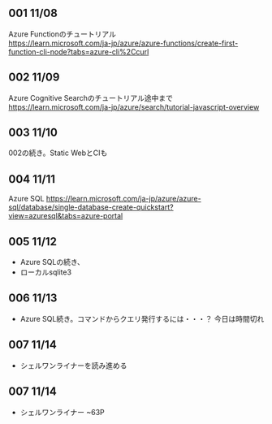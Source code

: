 ## 001 11/08
Azure Functionのチュートリアル  
https://learn.microsoft.com/ja-jp/azure/azure-functions/create-first-function-cli-node?tabs=azure-cli%2Ccurl

## 002 11/09
Azure Cognitive Searchのチュートリアル途中まで
https://learn.microsoft.com/ja-jp/azure/search/tutorial-javascript-overview

## 003 11/10
002の続き。Static WebとCIも

## 004 11/11
Azure SQL
https://learn.microsoft.com/ja-jp/azure/azure-sql/database/single-database-create-quickstart?view=azuresql&tabs=azure-portal

## 005 11/12
* Azure SQLの続き、
* ローカルsqlite3

## 006 11/13
* Azure SQL続き。コマンドからクエリ発行するには・・・？
今日は時間切れ

## 007 11/14
* シェルワンライナーを読み進める

## 007 11/14
* シェルワンライナー ~63P
